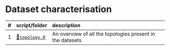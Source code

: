 
# Dataset characterisation

| \# | script/folder                  | description                                               |
| :- | :----------------------------- | :-------------------------------------------------------- |
| 1  | [📄`topology.R`](01-topology.R) | An overview of all the topologies present in the datasets |
